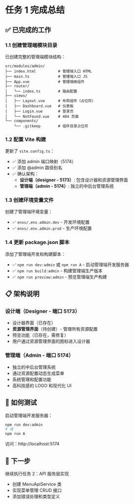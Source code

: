 # 任务 1 完成总结

## ✅ 已完成的工作

### 1.1 创建管理端模块目录

已创建完整的管理端模块结构：

```
src/modules/admin/
├── index.html          # 管理端入口 HTML
├── main.ts             # 管理端入口 JS
├── App.vue             # 管理端根组件
├── router/
│   └── index.ts        # 路由配置
├── views/
│   ├── Layout.vue      # 布局组件（占位符）
│   ├── Dashboard.vue   # 仪表板
│   ├── Login.vue       # 登录页
│   └── NotFound.vue    # 404 页面
└── components/
    └── .gitkeep        # 组件目录占位符
```

### 1.2 配置 Vite 构建

更新了 `vite.config.ts`：

- ✅ 添加 admin 端口映射（5174）
- ✅ 添加 @admin 路径别名
- ✅ 确认架构：
  - **设计端（designer - 5173）**: 包含设计器和资源管理界面
  - **管理端（admin - 5174）**: 独立的中后台管理系统

### 1.3 创建环境变量文件

创建了管理端环境变量：

- ✅ `envs/.env.admin.dev` - 开发环境配置
- ✅ `envs/.env.admin.prod` - 生产环境配置

### 1.4 更新 package.json 脚本

添加了管理端开发和构建脚本：

- ✅ `npm run dev:admin` 或 `npm run A` - 启动管理端开发服务器
- ✅ `npm run build:admin` - 构建管理端生产版本
- ✅ `npm run preview:admin` - 预览管理端生产构建

## 📋 架构说明

### 设计端（Designer - 端口 5173）

- 设计器界面（已存在）
- **资源管理界面**（待创建）- 管理所有资源配置
- 预览功能（已存在，需修复）
- 用户通过资源管理界面的图标进入设计器

### 管理端（Admin - 端口 5174）

- 独立的中后台管理系统
- 通过资源配置动态生成菜单
- 系统管理和配置功能
- 高科技感的 LOGO 和现代化 UI

## 🚀 如何测试

启动管理端开发服务器：

```bash
npm run dev:admin
# 或
npm run A
```

访问：http://localhost:5174

## 📝 下一步

继续执行任务 2：API 服务层实现

- 创建 MenuApiService 类
- 实现菜单管理 CRUD 接口
- 添加错误处理和类型定义
